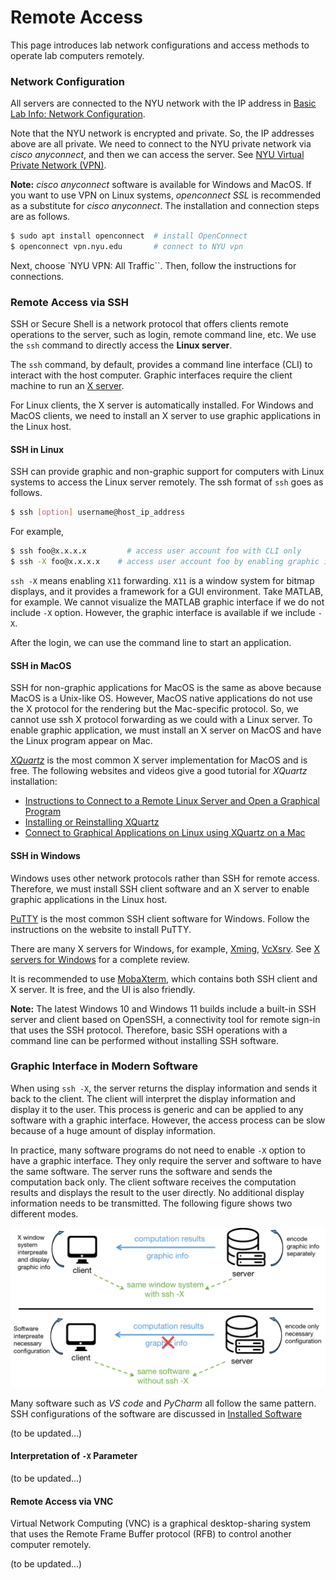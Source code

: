 # Remote Access

This page introduces lab network configurations and access methods to operate lab computers remotely. 



### Network Configuration

All servers are connected to the NYU network with the IP address in [Basic Lab Info: Network Configuration](_pages/basic_lab_info.md#network-configuration). 

Note that the NYU network is encrypted and private. So, the IP addresses above are all private. We need to connect to the NYU private network via *cisco anyconnect*, and then we can access the server. See [NYU Virtual Private Network (VPN)](https://www.nyu.edu/life/information-technology/infrastructure/network-services/vpn.html).

**Note:** *cisco anyconnect* software is available for Windows and MacOS. If you want to use VPN on Linux systems, *openconnect SSL* is recommended as a substitute for *cisco anyconnect*. The installation and connection steps are as follows.

```bash
$ sudo apt install openconnect  # install OpenConnect
$ openconnect vpn.nyu.edu       # connect to NYU vpn
```
Next, choose `NYU VPN: All Traffic``. Then, follow the instructions for connections.



### Remote Access via SSH 

SSH or Secure Shell is a network protocol that offers clients remote operations to the server, such as login, remote command line, etc. We use the `ssh` command to directly access the **Linux server**. 

The `ssh` command, by default, provides a command line interface (CLI) to interact with the host computer. Graphic interfaces require the client machine to run an [X server](https://en.wikipedia.org/wiki/X.Org_Server).

For Linux clients, the X server is automatically installed. For Windows and MacOS clients, we need to install an X server to use graphic applications in the Linux host.


#### SSH in Linux

SSH can provide graphic and non-graphic support for computers with Linux systems to access the Linux server remotely. The ssh format of `ssh` goes as follows.

```bash
$ ssh [option] username@host_ip_address
```

For example,

```bash
$ ssh foo@x.x.x.x	 	  # access user account foo with CLI only
$ ssh -X foo@x.x.x.x 	# access user account foo by enabling graphic interfaces.
```

`ssh -X` means enabling `X11` forwarding. `X11` is a window system for bitmap displays, and it provides a framework for a GUI environment. Take MATLAB, for example. We cannot visualize the MATLAB graphic interface if we do not include `-X` option. However, the graphic interface is available if we include `-X`.

After the login, we can use the command line to start an application. 


#### SSH in MacOS

SSH for non-graphic applications for MacOS is the same as above because MacOS is a Unix-like OS. However,  MacOS native applications do not use the X protocol for the rendering but the Mac-specific protocol. So, we cannot use ssh X protocol forwarding as we could with a Linux server. To enable graphic application, we must install an X server on MacOS and have the Linux program appear on Mac. 

[*XQuartz*](https://www.xquartz.org/) is the most common X server implementation for MacOS and is free. The following websites and videos give a good tutorial for *XQuartz* installation:

- [Instructions to Connect to a Remote Linux Server and Open a Graphical Program](https://princetonuniversity.github.io/PUbootcamp/ssh-instructions/)
- [Installing or Reinstalling XQuartz](https://www.l3harrisgeospatial.com/Support/Self-Help-Tools/Help-Articles/Help-Articles-Detail/ArtMID/10220/ArticleID/23855/Installing-or-Reinstalling-XQuartz-if-Upgrade-to-macOS-1015-Catalina-Causes-Issues)
- [Connect to Graphical Applications on Linux using XQuartz on a Mac](https://www.youtube.com/watch?v=s6e3cqCISaE)


#### SSH in Windows
Windows uses other network protocols rather than SSH for remote access. Therefore, we must install SSH client software and an X server to enable graphic applications in the Linux host. 

[PuTTY](https://www.putty.org/) is the most common SSH client software for Windows. Follow the instructions on the website to install PuTTY.

There are many X servers for Windows, for example, [Xming](http://www.straightrunning.com/XmingNotes/), [VcXsrv](https://sourceforge.net/projects/vcxsrv/). See [X servers for Windows](https://teamdynamix.umich.edu/TDClient/47/LSAPortal/KB/ArticleDet?ID=1797) for a complete review.

It is recommended to use [MobaXterm](https://mobaxterm.mobatek.net/), which contains both SSH client and X server. It is free, and the UI is also friendly.

**Note:** The latest Windows 10 and Windows 11 builds include a built-in SSH server and client based on OpenSSH, a connectivity tool for remote sign-in that uses the SSH protocol. Therefore, basic SSH operations with a command line can be performed without installing SSH software.  



### Graphic Interface in Modern Software

When using `ssh -X`, the server returns the display information and sends it back to the client. The client will interpret the display information and display it to the user. This process is generic and can be applied to any software with a graphic interface. However, the access process can be slow because of a huge amount of display information. 

In practice, many software programs do not need to enable `-X` option to have a graphic interface. They only require the server and software to have the same software. The server runs the software and sends the computation back only. The client software receives the computation results and displays the result to the user directly. No additional display information needs to be transmitted. The following figure shows two different modes. 

![img](../_media/ssh_graphics.png)

Many software such as *VS code* and *PyCharm* all follow the same pattern. SSH configurations of the software are discussed in [Installed Software](_pages/installed_software.md)

(to be updated...)


#### Interpretation of `-X` Parameter

(to be updated...)



#### Remote Access via VNC

Virtual Network Computing (VNC) is a graphical desktop-sharing system that uses the Remote Frame Buffer protocol (RFB) to control another computer remotely. 

(to be updated...)



